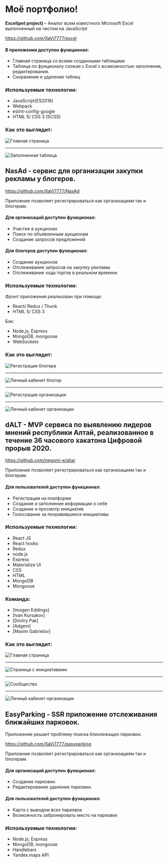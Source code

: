 # Моё портфолио!

**Excel(pet project)** – Аналог всем известного Microsoft Excel выполненный на чистом на JavaScript

https://github.com/XaVi7777/excel

  #### В приложении доступен функционал:

  + Главная страница со всеми созданными таблицами
  + Таблица по фунционалу схожая с Excel с возможностью заполнения, редактирования.
  + Сохранение и удаление таблиц

  ### Используемые технологии:

* JavaScript(ES2016)
* Webpack
* eslint-config-google
* HTML 5/ CSS 3 (SCSS)

### Как это выглядит:

  

![Главная страница](Dashboard.png)

  ____
  

![Заполненная таблица](Table.png)

## NasAd - сервис для организации закупки рекламы у блогеров.

https://github.com/XaVi7777/NasAd

  Приложние позволяет регистрироваться как организациям так и блогерам. 
  #### Для организаций доступен функционал:

  + Участие в аукционах
  + Поиск по объявленным аукционам
  + Создание запросов предложений

#### Для блогеров доступен функционал:

  + Создание аукционов 
  + Отслеживание запросов на закупку рекламы
  + Отслеживание хода торгов в реальном времени

  ### Используемые технологии:
Фронт приложения реализован при помощи:

* React/ Redux / Thunk
* HTML 5/ CSS 3

Бэк:

* Node.js, Express
* MongoDB, mongoose
* WebSockets

### Как это выглядит:

  

![Регистрация блогера](bloglog.png)

  ____
  

![Личный кабинет блогер](blogerlk1.png)

  ____
  

![Регистрация организации](orgregister.png)

  ____
  

![Личный кабинет организации](orglk.png)

## dALT - MVP сервиса по выявлению лидеров мнений республики Алтай, реализованное в течение 36 часового хакатона Цифровой прорыв 2020.

https://github.com/negomi-e/altai

  Приложние позволяет регистрироваться как организациям так и блогерам. 

#### Для пользователей доступен функционал:

  + Регистрация на платформе
  + Создание и заполнение информации о себе
  + Создание и просмотр инициатив
  + Голосование за понравившиеся инициативы

### Используемые технологии:

* React JS
* React hooks
* Redux
* node.js
* Express
* Materialize UI
* CSS
* HTML
* MongoDB
* Mongoose

### Команда:

* [Imogen Eddings]
* [Ivan Kursakov]
* [Dmitry Pak]
* [Adgem]
* [Maxim Gabrielov]

### Как это выглядит:

  

![Главная страница](homepage.png)

  ____
  

![Страница с инициативами](initiativs.png)

  ____
  

![Сообщество](community.png)

  ____
  

![Личный кабинет организации](orglk.png)

## EasyParking - SSR приложение отслеживания ближайших парковок.

Приложение решает проблему поиска близлежащих парковок. 

https://github.com/XaVi7777/easyparking

  Приложние позволяет регистрироваться как организациям так и блогерам. 
  #### Для организаций доступен функционал:

  + Создание парковки.
  + Редактирование удаление парковки.

#### Для пользователей доступен функционал:

  + Карта с выводом всех парковок
  + Возможность забронировать место на парковке

### Используемые технологии:

* Node.js, Express
* MongoDB, mongoose
* Handlebars
* Yandex.maps API
